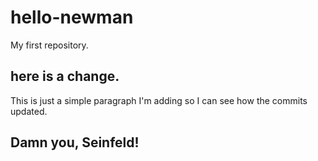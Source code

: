 # hello-newman
My first repository.

## here is a change.

This is just a simple paragraph I'm adding so I can see how the commits updated.

## Damn you, Seinfeld!
